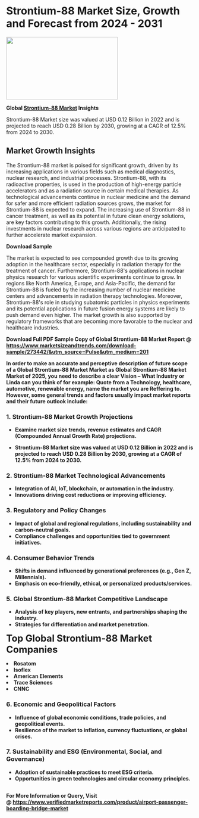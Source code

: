 <H1>Strontium-88 Market Size, Growth and Forecast from 2024 - 2031</H1><img class="aligncenter size-medium wp-image-584254" src="https://thirdeyenews.in/wp-content/uploads/2024/09/Global-Market-Research-300x168.jpeg" alt="" width="300" height="168" /><p><strong>Global&nbsp;<a href="https://www.marketsizeandtrends.com/download-sample/273442/&amp;utm_source=Pulse&amp;utm_medium=201">Strontium-88 Market</a> Insights</strong></p><p>Strontium-88 Market size was valued at USD 0.12 Billion in 2022 and is projected to reach USD 0.28 Billion by 2030, growing at a CAGR of 12.5% from 2024 to 2030.</p><p><h2>Market Growth Insights</h2> <p>The Strontium-88 market is poised for significant growth, driven by its increasing applications in various fields such as medical diagnostics, nuclear research, and industrial processes. Strontium-88, with its radioactive properties, is used in the production of high-energy particle accelerators and as a radiation source in certain medical therapies. As technological advancements continue in nuclear medicine and the demand for safer and more efficient radiation sources grows, the market for Strontium-88 is expected to expand. The increasing use of Strontium-88 in cancer treatment, as well as its potential in future clean energy solutions, are key factors contributing to this growth. Additionally, the rising investments in nuclear research across various regions are anticipated to further accelerate market expansion.</p> <p><strong>Download Sample</strong></p> <p>The market is expected to see compounded growth due to its growing adoption in the healthcare sector, especially in radiation therapy for the treatment of cancer. Furthermore, Strontium-88's applications in nuclear physics research for various scientific experiments continue to grow. In regions like North America, Europe, and Asia-Pacific, the demand for Strontium-88 is fueled by the increasing number of nuclear medicine centers and advancements in radiation therapy technologies. Moreover, Strontium-88's role in studying subatomic particles in physics experiments and its potential applications in future fusion energy systems are likely to push demand even higher. The market growth is also supported by regulatory frameworks that are becoming more favorable to the nuclear and healthcare industries. <p><strong></p><p><span class=""><strong>Download Full PDF Sample Copy of Global Strontium-88 Market Report</strong> @ <a href="https://www.marketsizeandtrends.com/download-sample/273442/&amp;utm_source=Pulse&amp;utm_medium=201" target="_blank">https://www.marketsizeandtrends.com/download-sample/273442/&amp;utm_source=Pulse&amp;utm_medium=201</a></span></p><p>In order to make an accurate and perceptive description of future scope of a Global&nbsp;Strontium-88 Market Market as Global&nbsp;Strontium-88 Market Market of 2025, you need to describe a clear Vision &ndash; What Industry or Linda can you think of for example: Quote from a Technology, healthcare, automotive, renewable energy, name the market you are Reffering to. However, some general trends and factors usually impact market reports and their future outlook include:</p><h3>1.&nbsp;<strong>Strontium-88 Market Growth Projections</strong></h3><ul><li>Examine market size trends, revenue estimates and CAGR (Compounded Annual Growth Rate) projections.</li><li><p>Strontium-88 Market size was valued at USD 0.12 Billion in 2022 and is projected to reach USD 0.28 Billion by 2030, growing at a CAGR of 12.5% from 2024 to 2030.</p></li></ul><h3>2.&nbsp;<strong>Strontium-88 Market Technological Advancements</strong></h3><ul><li>Integration of AI, IoT, blockchain, or automation in the industry.</li><li>Innovations driving cost reductions or improving efficiency.</li></ul><h3>3.&nbsp;<strong>Regulatory and Policy Changes</strong></h3><ul><li>Impact of global and regional regulations, including sustainability and carbon-neutral goals.</li><li>Compliance challenges and opportunities tied to government initiatives.</li></ul><h3>4.&nbsp;<strong>Consumer Behavior Trends</strong></h3><ul><li>Shifts in demand influenced by generational preferences (e.g., Gen Z, Millennials).</li><li>Emphasis on eco-friendly, ethical, or personalized products/services.</li></ul><h3>5.&nbsp;<strong>Global Strontium-88 Market Competitive Landscape</strong></h3><ul><li>Analysis of key players, new entrants, and partnerships shaping the industry.</li><li>Strategies for differentiation and market penetration.</li></ul><p data-pm-slice="1 1 []"><span style="color: inherit; font-family: inherit; font-size: 25px;">Top Global Strontium-88 Market Companies</span></p><div class="" data-test-id=""><p><li>Rosatom</li><li> Isoflex</li><li> American Elements</li><li> Trace Sciences</li><li> CNNC</li></p></div><h3>6.&nbsp;<strong>Economic and Geopolitical Factors</strong></h3><ul><li>Influence of global economic conditions, trade policies, and geopolitical events.</li><li>Resilience of the market to inflation, currency fluctuations, or global crises.</li></ul><h3>7.&nbsp;<strong>Sustainability and ESG (Environmental, Social, and Governance)</strong></h3><ul><li>Adoption of sustainable practices to meet ESG criteria.</li><li>Opportunities in green technologies and circular economy principles.</li></ul><h2><strong style="font-size: 14px;">For More Information or Query, Visit @&nbsp;</strong><a style="background-color: #ffffff; font-size: 14px;" href="https://www.marketsizeandtrends.com/report/strontium-88-market/" target="_blank">https://www.verifiedmarketreports.com/product/airport-passenger-boarding-bridge-market</a></h2>
